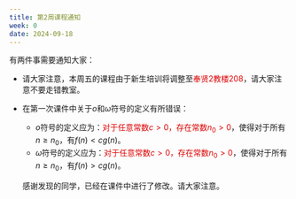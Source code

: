 ```yaml
---
title: 第2周课程通知
week: 0
date: 2024-09-18
---
```


有两件事需要通知大家：

- 请大家注意，本周五的课程由于新生培训将调整至<font color="#dd0000">奉贤2教楼208</font>，请大家注意不要走错教室。

- 在第一次课件中关于$o$和$\omega$符号的定义有所错误：

    - $o$符号的定义应为：<font color="#dd0000">对于任意常数$c>0$，存在常数$n_0>0$</font>，使得对于所有$n\geq n_0$，有$f(n)<cg(n)$。
    - $\omega$符号的定义应为：<font color="#dd0000">对于任意常数$c>0$，存在常数$n_0>0$</font>，使得对于所有$n\geq n_0$，有$f(n)>cg(n)$。

    感谢发现的同学，已经在课件中进行了修改。请大家注意。